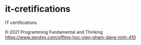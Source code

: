 # it-cretifications
IT certifications































































8-2021
Programming Fundamental and Thinking
https://www.zendvn.com/offline-hoc-vien-pham-dang-ninh-410
